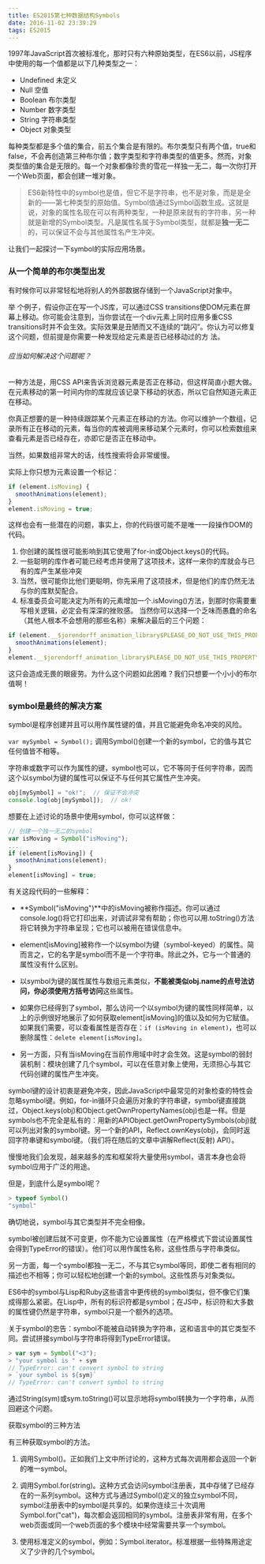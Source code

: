 ```yaml
---
title: ES2015第七种数据结构Symbols
date: 2016-11-02 23:39:29
tags: ES2015
---
```


1997年JavaScript首次被标准化，那时只有六种原始类型，在ES6以前，JS程序中使用的每一个值都是以下几种类型之一：

 - Undefined 未定义
 - Null 空值
 - Boolean 布尔类型
 - Number 数字类型
 - String 字符串类型
 - Object 对象类型

每种类型都是多个值的集合，前五个集合是有限的。布尔类型只有两个值，true和false，不会再创造第三种布尔值；数字类型和字符串类型的值更多。然而，对象类型值的集合是无限的。每一个对象都像珍贵的雪花一样独一无二，每一次你打开一个Web页面，都会创建一堆对象。

>  ES6新特性中的symbol也是值，但它不是字符串，也不是对象，而是是全新的——第七种类型的原始值。Symbol值通过Symbol函数生成。这就是说，对象的属性名现在可以有两种类型，一种是原来就有的字符串，另一种就是新增的Symbol类型。凡是属性名属于Symbol类型，就都是**独一无二**的，可以保证不会与其他属性名产生冲突。

让我们一起探讨一下symbol的实际应用场景。

### 从一个简单的布尔类型出发

有时候你可以非常轻松地将别人的外部数据存储到一个JavaScript对象中。

举 个例子，假设你正在写一个JS库，可以通过CSS transitions使DOM元素在屏幕上移动。你可能会注意到，当你尝试在一个div元素上同时应用多重CSS transitions时并不会生效。实际效果是丑陋而又不连续的“跳闪”。你认为可以修复这个问题，但前提是你需要一种发现给定元素是否已经移动过的方 法。

###### 应当如何解决这个问题呢？

一种方法是，用CSS API来告诉浏览器元素是否正在移动，但这样简直小题大做。在元素移动的第一时间内你的库就应该记录下移动的状态，所以它自然知道元素正在移动。

你真正想要的是一种持续跟踪某个元素正在移动的方法。你可以维护一个数组，记录所有正在移动的元素，每当你的库被调用来移动某个元素时，你可以检索数组来查看元素是否已经存在，亦即它是否正在移动中。

当然，如果数组非常大的话，线性搜索将会非常缓慢。

实际上你只想为元素设置一个标记：
```javascript
if (element.isMoving) {
  smoothAnimations(element);
}
element.isMoving = true;
```
这样也会有一些潜在的问题，事实上，你的代码很可能不是唯一一段操作DOM的代码。

1. 你创建的属性很可能影响到其它使用了for-in或Object.keys()的代码。
2. 一些聪明的库作者可能已经考虑并使用了这项技术，这样一来你的库就会与已有的库产生某些冲突
3. 当然，很可能你比他们更聪明，你先采用了这项技术，但是他们的库仍然无法与你的库默契配合。
4. 标准委员会可能决定为所有的元素增加一个.isMoving()方法，到那时你需要重写相关逻辑，必定会有深深的挫败感。
当然你可以选择一个乏味而愚蠢的命名（其他人根本不会想用的那些名称）来解决最后的三个问题：
```javascript
if (element.__$jorendorff_animation_library$PLEASE_DO_NOT_USE_THIS_PROPERTY$isMoving__) {
  smoothAnimations(element);
}
element.__$jorendorff_animation_library$PLEASE_DO_NOT_USE_THIS_PROPERTY$isMoving__ = true;
```
这只会造成无畏的眼疲劳。为什么这个问题如此困难？我们只想要一个小小的布尔值啊！

### symbol是最终的解决方案

symbol是程序创建并且可以用作属性键的值，并且它能避免命名冲突的风险。

``var mySymbol = Symbol();``
调用Symbol()创建一个新的symbol，它的值与其它任何值皆不相等。

字符串或数字可以作为属性的键，symbol也可以，它不等同于任何字符串，因而这个以symbol为键的属性可以保证不与任何其它属性产生冲突。
```javascript
obj[mySymbol] = "ok!";  // 保证不会冲突
console.log(obj[mySymbol]);  // ok!
```
想要在上述讨论的场景中使用symbol，你可以这样做：
```javascript
// 创建一个独一无二的symbol
var isMoving = Symbol("isMoving");
...
if (element[isMoving]) {
  smoothAnimations(element);
}
element[isMoving] = true;
```
有关这段代码的一些解释：

 - **Symbol("isMoving")**中的isMoving被称作描述。你可以通过console.log()将它打印出来，对调试非常有帮助；你也可以用.toString()方法将它转换为字符串呈现；它也可以被用在错误信息中。

 - element[isMoving]被称作一个以symbol为键（symbol-keyed）的属性。简而言之，它的名字是symbol而不是一个字符串。除此之外，它与一个普通的属性没有什么区别。

 - 以symbol为键的属性属性与数组元素类似，**不能被类似obj.name的点号法访问，你必须使用方括号访问**这些属性。

 - 如果你已经得到了symbol，那么访问一个以symbol为键的属性同样简单，以上的示例很好地展示了如何获取element[isMoving]的值以及如何为它赋值。如果我们需要，可以查看属性是否存在：``if (isMoving in element)``，也可以删除属性：``delete element[isMoving]``。

 - 另一方面，只有当isMoving在当前作用域中时才会生效。这是symbol的弱封装机制：模块创建了几个symbol，可以在任意对象上使用，无须担心与其它代码创建的属性产生冲突。

symbol键的设计初衷是避免冲突，因此JavaScript中最常见的对象检查的特性会忽略symbol键。例如，for-in循环只会遍历对象的字符串键，symbol键直接跳过，Object.keys(obj)和Object.getOwnPropertyNames(obj)也是一样。但是symbols也不完全是私有的：用新的APIObject.getOwnPropertySymbols(obj)就可以列出对象的symbol键。另一个新的API，Reflect.ownKeys(obj)，会同时返回字符串键和symbol键。（我们将在随后的文章中讲解Reflect(反射) API）。

慢慢地我们会发现，越来越多的库和框架将大量使用symbol，语言本身也会将symbol应用于广泛的用途。

但是，到底什么是symbol呢？
```javascript
> typeof Symbol()
"symbol"
```
确切地说，symbol与其它类型并不完全相像。

symbol被创建后就不可变更，你不能为它设置属性（在严格模式下尝试设置属性会得到TypeError的错误）。他们可以用作属性名称，这些性质与字符串类似。

另一方面，每一个symbol都独一无二，不与其它symbol等同，即使二者有相同的描述也不相等；你可以轻松地创建一个新的symbol。这些性质与对象类似。

ES6中的symbol与Lisp和Ruby这些语言中更传统的symbol类似，但不像它们集成得那么紧密。在Lisp中，所有的标识符都是symbol；在JS中，标识符和大多数的属性键仍然是字符串，symbol只是一个额外的选项。

关于symbol的忠告：symbol不能被自动转换为字符串，这和语言中的其它类型不同。尝试拼接symbol与字符串将得到TypeError错误。
```javascript
> var sym = Symbol("<3");
> "your symbol is " + sym
// TypeError: can't convert symbol to string
> `your symbol is ${sym}`
// TypeError: can't convert symbol to string
```
通过String(sym)或sym.toString()可以显示地将symbol转换为一个字符串，从而回避这个问题。

获取symbol的三种方法

有三种获取symbol的方法。

1. 调用Symbol()。正如我们上文中所讨论的，这种方式每次调用都会返回一个新的唯一symbol。

2. 调用Symbol.for(string)。这种方式会访问symbol注册表，其中存储了已经存在的一系列symbol。这种方式与通过Symbol()定义的独立symbol不同，symbol注册表中的symbol是共享的。如果你连续三十次调用Symbol.for("cat")，每次都会返回相同的symbol。注册表非常有用，在多个web页面或同一个web页面的多个模块中经常需要共享一个symbol。

3. 使用标准定义的symbol，例如：Symbol.iterator。标准根据一些特殊用途定义了少许的几个symbol。


